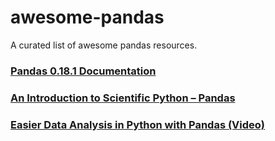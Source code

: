 # awesome-pandas
A curated list of awesome pandas resources.


### [Pandas 0.18.1 Documentation](http://pandas.pydata.org/pandas-docs/version/0.18.1/)


### [An Introduction to Scientific Python – Pandas](http://www.datadependence.com/2016/05/scientific-python-pandas/)



### [Easier Data Analysis in Python with Pandas (Video)](http://www.datasciencecentral.com/profiles/blogs/easier-data-analysis-in-python-with-pandas-video-series)
